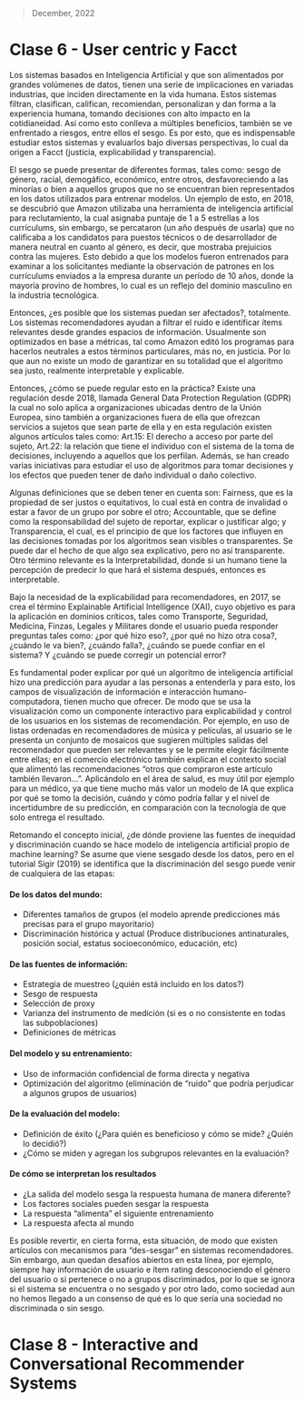 > December, 2022

# Clase 6 - User centric y Facct

Los sistemas basados en Inteligencia Artificial y que son alimentados por grandes volúmenes de datos, tienen una serie de implicaciones en variadas industrias, que inciden directamente en la vida humana. Estos sistemas filtran, clasifican, califican, recomiendan, personalizan y dan forma a la experiencia humana, tomando decisiones con alto impacto en la cotidianeidad. Así como esto conlleva a múltiples beneficios, también se ve enfrentado a riesgos, entre ellos el sesgo. Es por esto, que es indispensable estudiar estos sistemas y evaluarlos bajo diversas perspectivas, lo cual da origen a Facct (justicia, explicabilidad y transparencia).

El sesgo se puede presentar de diferentes formas, tales como: sesgo de género, racial, demogáfico, económico, entre otros, desfavoreciendo a las minorías o bien a aquellos grupos que no se encuentran bien representados en los datos utilizados para entrenar modelos. Un ejemplo de esto, en 2018, se descubrió que Amazon utilizaba una herramienta de inteligencia artificial para reclutamiento, la cual asignaba puntaje de 1 a 5 estrellas a los currículums, sin embargo, se percataron (un año después de usarla) que no calificaba a los candidatos para puestos técnicos o de desarrollador de manera neutral en cuanto al género, es decir, que mostraba prejuicios contra las mujeres. Esto debido a que los modelos fueron entrenados para examinar a los solicitantes mediante la observación de patrones en los currículums enviados a la empresa durante un período de 10 años, donde la mayoría provino de hombres, lo cual es un reflejo del dominio masculino en la industria tecnológica.

Entonces, ¿es posible que los sistemas puedan ser afectados?, totalmente. Los sistemas recomendadores ayudan a filtrar el ruido e identificar ítems relevantes desde grandes espacios de información. Usualmente son optimizados en base a métricas, tal como Amazon editó los programas para hacerlos neutrales a estos términos particulares, más no, en justicia. Por lo que aun no existe un modo de garantizar en su totalidad que el algoritmo sea justo, realmente interpretable y explicable.

Entonces, ¿cómo se puede regular esto en la práctica? Existe una regulación desde 2018, llamada General Data Protection Regulation (GDPR) la cual no solo aplica a organizaciones ubicadas dentro de la Unión Europea, sino también a organizaciones fuera de ella que ofrezcan servicios a sujetos que sean parte de ella y en esta regulación existen algunos artículos tales como: Art.15: El derecho a acceso por parte del sujeto, Art.22: la relación que tiene el individuo con el sistema de la toma de decisiones, incluyendo a aquellos que los perfilan. Además, se han creado varias iniciativas para estudiar el uso de algoritmos para tomar decisiones y los efectos que pueden tener de daño individual o daño colectivo.

Algunas definiciones que se deben tener en cuenta son: Fairness, que es la propiedad de ser justos o equitativos, lo cual está en contra de invalidad o estar a favor de un grupo por sobre el otro; Accountable, que se define como la responsabilidad del sujeto de reportar, explicar o justificar algo; y Transparencia, el cual, es el principio de que los factores que influyen en las decisiones tomadas por los algoritmos sean visibles o transparentes. Se puede dar el hecho de que algo sea explicativo, pero no así transparente. Otro término relevante es la Interpretabilidad, donde si un humano tiene la percepción de predecir lo que hará el sistema después, entonces es interpretable.

Bajo la necesidad de la explicabilidad para recomendadores, en 2017, se crea el término Explainable Artificial Intelligence (XAI), cuyo objetivo es para la aplicación en dominios críticos, tales como Transporte, Seguridad, Medicina, Finzas, Legales y Militares donde el usuario pueda responder preguntas tales como: ¿por qué hizo eso?, ¿por qué no hizo otra cosa?, ¿cuándo le va bien?, ¿cuándo falla?, ¿cuándo se puede confiar en el sistema? Y ¿cuándo se puede corregir un potencial error? 

Es fundamental poder explicar por qué un algoritmo de inteligencia artificial hizo una predicción para ayudar a las personas a entenderla y para esto, los campos de visualización de información e interacción humano-computadora, tienen mucho que ofrecer. De modo que se usa la visualización como un componente interactivo para explicabilidad y control de los usuarios en los sistemas de recomendación. Por ejemplo, en uso de listas ordenadas en recomendadores de música y películas, al usuario se le presenta un conjunto de mosaicos que sugieren múltiples salidas del recomendador que pueden ser relevantes y se le permite elegir fácilmente entre ellas; en el comercio electrónico también explican el contexto social que alimentó las recomendaciones “otros que compraron este artículo también llevaron…”. Aplicándolo en el área de salud, es muy útil por ejemplo para un médico, ya que tiene mucho más valor un modelo de IA que explica por qué se tomo la decisión, cuándo y cómo podría fallar y el nivel de incertidumbre de su predicción, en comparación con la tecnología de que solo entrega el resultado.

Retomando el concepto inicial, ¿de dónde proviene las fuentes de inequidad y discriminación cuando se hace modelo de inteligencia artificial propio de machine learning? Se asume que viene sesgado desde los datos, pero en el tutorial Sigir (2019) se identifica que la discriminación del sesgo puede venir de cualquiera de las etapas: 
####	De los datos del mundo:
  -	Diferentes tamaños de grupos (el modelo aprende predicciones más precisas para el grupo mayoritario)
  - Discriminación histórica y actual (Produce distribuciones antinaturales, posición social, estatus socioeconómico, educación, etc)
  
####	De las fuentes de información:
  - Estrategia de muestreo (¿quién está incluido en los datos?)
  - Sesgo de respuesta
  - Selección de proxy
  - Varianza del instrumento de medición (si es o no consistente en todas las subpoblaciones)
  - Definiciones de métricas
  
#### Del modelo y su entrenamiento:
  -	Uso de información confidencial de forma directa y negativa
  - Optimización del algoritmo (eliminación de “ruido” que podría perjudicar a algunos grupos de usuarios)
  
#### De la evaluación del modelo:
  - Definición de éxito (¿Para quién es beneficioso y cómo se mide? ¿Quién lo decidió?)
  - ¿Cómo se miden y agregan los subgrupos relevantes en la evaluación?

#### De cómo se interpretan los resultados
  - ¿La salida del modelo sesga la respuesta humana de manera diferente?
  - Los factores sociales pueden sesgar la respuesta
  - La respuesta “alimenta” el siguiente entrenamiento 
  - La respuesta afecta al mundo


Es posible revertir, en cierta forma, esta situación, de modo que existen artículos con mecanismos para “des-sesgar” en sistemas recomendadores. Sin embargo, aun quedan desafíos abiertos en esta línea, por ejemplo, siempre hay información de usuario e ítem rating desconociendo el género del usuario o si pertenece o no a grupos discriminados, por lo que se ignora si el sistema se encuentra o no sesgado y por otro lado, como sociedad aun no hemos llegado a un consenso de qué es lo que sería una sociedad no discriminada o sin sesgo.



# Clase 8 - Interactive and Conversational Recommender Systems




